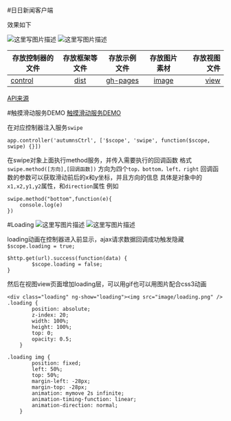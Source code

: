 #日日新闻客户端

效果如下

![这里写图片描述](http://img.blog.csdn.net/20160721173253764)
![这里写图片描述](http://img.blog.csdn.net/20160721173253764)

| 存放控制器的文件 | 存放框架等文件 | 存放示例文件 | 存放图片素材| 存放视图文件 |
| ------------- |:-------------:| :-------------:| :-------------:| -----:|
|[control](https://github.com/Wscats/news/tree/master/control)|[dist](https://github.com/Wscats/news/tree/master/dist)|[gh-pages](https://github.com/Wscats/news/tree/master/ghpage) |[image](https://github.com/Wscats/news/tree/master/image)|[view](https://github.com/Wscats/news/tree/master/view) |

[API来源](http://apistore.baidu.com/apiworks/servicedetail/688.html)


#触摸滑动服务DEMO
[触摸滑动服务DEMO](https://wscats.github.io/news/ghpage/touch.html)


在对应控制器注入服务`swipe`
```
app.controller('autumnsCtrl', ['$scope', 'swipe', function($scope, swipe) {}])
```
在swipe对象上面执行method服务，并传入需要执行的回调函数
格式`swipe.method([方向],[回调函数])`
方向为四个`top，bottom，left，right`
回调函数的参数可以获取滑动前后的x和y坐标，并且方向的信息
具体是对象中的`x1,x2,y1,y2`属性，和`direction`属性
例如
```
swipe.method("bottom",function(e){
	console.log(e)
})
```

#Loading
![这里写图片描述](http://img.blog.csdn.net/20160730120815011)
![这里写图片描述](http://img.blog.csdn.net/20160730120815011)

loading动画在控制器进入前显示，ajax请求数据回调成功触发隐藏
`$scope.loading = true;`
```
$http.get(url).success(function(data) {
        $scope.loading = false;
}
```

然后在视图view页面增加loading层，可以用gif也可以用图片配合css3动画
```
<div class="loading" ng-show="loading"><img src="image/loading.png" />
.loading {
		position: absolute;
		z-index: 20;
		width: 100%;
		height: 100%;
		top: 0;
		opacity: 0.5;
	}
	
.loading img {
		position: fixed;
		left: 50%;
		top: 50%;
		margin-left: -28px;
		margin-top: -28px;
		animation: mymove 2s infinite;
		animation-timing-function: linear;
		animation-direction: normal;
	}
```

